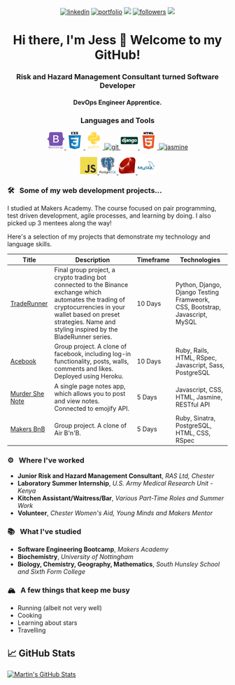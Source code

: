 <div align="center">
 <a href="https://www.linkedin.com/in/jessica-bulman-0645b716b/">
    <img alt="linkedin" title="My LinkedIn Page" src="https://img.shields.io/badge/LinkedIn-0077B5?style=for-the-badge&logo=linkedin&logoColor=white"></a>
     <a href="https://jessocxz98.github.io/">
    <img alt="portfolio" title="My Portfolio" src="https://img.shields.io/badge/Website-3b5998?style=for-the-badge&logo=google-chrome&logoColor=white"></a>
 <a href="mailto:jessicabulman97@gmail.com">
  <img src="https://img.shields.io/badge/Email-%23D14836?style=for-the-badge&logo=gmail&logoColor=white"/></a>
   <a href="https://github.com/Jessocxz98">
    <img alt="followers" title="Follow me on Github" src="https://img.shields.io/github/followers/jasonrowsell?color=236ad3&labelColor=1155ba&style=for-the-badge&logo=github&label=Follow"/></a>
     <a href="https://www.codewars.com/users/Jessocxz98">
    <img src="https://img.shields.io/badge/CodeWars-%23AD2C27?style=for-the-badge&logo=codewars&logoColor=white"/></a>
 </div>

<h1 align="center">Hi there, I'm Jess 👋 Welcome to my GitHub!</h1>

<h3 align="center">Risk and Hazard Management Consultant turned Software Developer</h3>
<h4 align="center">DevOps Engineer Apprentice.</h4>


<h3 align="center">Languages and Tools</h3>
<p align="center"> <a href="https://getbootstrap.com" target="_blank"> <img src="https://raw.githubusercontent.com/devicons/devicon/master/icons/bootstrap/bootstrap-plain-wordmark.svg" alt="bootstrap" width="40" height="40"/> </a> <a href="https://www.w3schools.com/css/" target="_blank"> <img src="https://raw.githubusercontent.com/devicons/devicon/master/icons/css3/css3-original-wordmark.svg" alt="css3" width="40" height="40"/> </a> <a href="https://www.python.org" target="_blank"> <img src="https://raw.githubusercontent.com/devicons/devicon/master/icons/python/python-plain-wordmark.svg" alt="python" width="40" height="40"/> </a> <a href="https://git-scm.com/" target="_blank"> <img src="https://www.vectorlogo.zone/logos/git-scm/git-scm-icon.svg" alt="git" width="40" height="40"/> </a> <a href="https://www.djangoproject.com" target="_blank"> <img src="https://raw.githubusercontent.com/devicons/devicon/master/icons/django/django-original.svg" alt="django" width="40" height="40"/> </a> <a href="https://www.w3.org/html/" target="_blank"> <img src="https://raw.githubusercontent.com/devicons/devicon/master/icons/html5/html5-original-wordmark.svg" alt="html5" width="40" height="40"/> </a> <a href="https://jasmine.github.io/" target="_blank"> <img src="https://www.vectorlogo.zone/logos/jasmine/jasmine-icon.svg" alt="jasmine" width="40" height="40"/> </a> </p>

<p align="center"> <a href="https://developer.mozilla.org/en-US/docs/Web/JavaScript" target="_blank"> <img src="https://raw.githubusercontent.com/devicons/devicon/master/icons/javascript/javascript-original.svg" alt="javascript" width="40" height="40"/> </a> <a href="https://www.postgresql.org" target="_blank"> <img src="https://raw.githubusercontent.com/devicons/devicon/master/icons/postgresql/postgresql-original-wordmark.svg" alt="postgresql" width="40" height="40"/> </a> <a href="https://www.ruby-lang.org/en/" target="_blank"> <img src="https://raw.githubusercontent.com/devicons/devicon/master/icons/ruby/ruby-original.svg" alt="ruby" width="40" height="40"/> </a> <a href="https://dev.mysql.com/doc/" target="_blank"> <img src="https://raw.githubusercontent.com/devicons/devicon/master/icons/mysql/mysql-plain-wordmark.svg" alt="mysql" width="40" height="40"/> </a> </p>

### 🛠 &nbsp; Some of my web development projects...

I studied at Makers Academy. The course focused on pair programming, test driven development, agile processes, and learning by doing. I also picked up 3 mentees along the way!


Here's a selection of my projects that demonstrate my technology and language skills.

| Title    | Description |Timeframe| Technologies|
| -------- | --------|--------| -------- |
|[TradeRunner][1]|Final group project, a crypto trading bot connected to the Binance exchange which automates the trading of cryptocurrencies in your wallet based on preset strategies. Name and styling inspired by the BladeRunner series.|10 Days|Python, Django, Django Testing Framweork, CSS, Bootstrap, Javascript, MySQL|
| [Acebook][2]|Group project. A clone of facebook, including log-in functionality, posts, walls, comments and likes. Deployed using Heroku.|10 Days|Ruby, Rails, HTML, RSpec, Javascript, Sass, PostgreSQL|
| [Murder She Note][3]| A single page notes app, which allows you to post and view notes. Connected to emojify API. |5 Days| Javascript, CSS, HTML, Jasmine, RESTful API|
| [Makers BnB][4]|Group project. A clone of Air B'n'B.|5 Days|Ruby, Sinatra, PostgreSQL, HTML, CSS, RSpec|


[1]:https://github.com/Jessocxz98/CRYP-3PO
[2]:https://github.com/Jessocxz98/acebook-anti-social-media-inc
[3]:https://github.com/Jessocxz98/Murder-she-note
[4]:https://github.com/Jessocxz98/Makersbnb

### ⚙️ &nbsp; Where I've worked

 * <strong>Junior Risk and Hazard Management Consultant</strong>, <em>RAS Ltd, Chester</em>
 * <strong>Laboratory Summer Internship</strong>, <em>U.S. Army Medical Research Unit - Kenya</em>
 * <strong>Kitchen Assistant/Waitress/Bar</strong>, <em>Various Part-Time Roles and Summer Work</em>
 * <strong>Volunteer</strong>, <em>Chester Women's Aid, Young Minds and Makers Mentor</em>

### 📚 &nbsp; What I've studied

 * <strong>Software Engineering Bootcamp</strong>, <em>Makers Academy</em>
 * <strong>Biochemistry</strong>, <em>University of Nottingham</em>
 * <strong>Biology, Chemistry, Geography, Mathematics</strong>, <em>South Hunsley School and Sixth Form College</em>

### 🏔 &nbsp; A few things that keep me busy
* Running (albeit not very well)
* Cooking
* Learning about stars
* Travelling

<!-- ### 🚲 &nbsp; My Skills

#### Self Led Learner with a Growth Mindset
* After studying Biochemistry I stumbled upon my role as a Risk and Hazard Management Consultant for the process engineering and energy sectors. I had no prior knowledge of these industries, or the work/technologies involved. I was absolutely thrown in the deep end, working on both client and internal projects from day 1 (I thrive under pressure so this was a win). I had a lot to learn from industry lingo, standards and governing bodies to essential packages such as mapping tools, risk quantification software, data processing and excel. Working for a very small, extremely busy company (less than 20 people!) I was often just given some context to start me off then left to my own devices until I had finished the project, this allowed me to really develop a process for learning what was needed by myself, and applying it to my work in a timely and productive manner. Due to the nature of the industry and the consultancy I worked for, every project was extremely varied and gave me fresh opportunities to learn and grow. After just 6 months in my role I began working remotely due to the pandemic and could adapt my processes to suit the circumstances with ease.
* Alongside my work, my interest in coding began to develop. I completed several programming courses in the evenings including Python, SQL, Web development, Ruby and AWS Machine Learning.
* Utilising Agile practices throughout Makers enabled me to focus on effective time management and to prioritise tasks accordingly. I was comfortable moving from Ruby to Javascript and for our final project, we challenged ourselves to learn Python in under 2 weeks to build our TradeRunner app, whilst confidently utilising Django, MySQL, the Binance API and a websocket - all unknown technologies to us at the time.

#### Innovative Collaborator and Team Player
* I have always thrived whilst working as part of a team and and have a great appreciation for team work and team success, whilst still taking ownership for my own tasks.
* During my time at RAS I regularly worked with clients in order to help them understand how they could improve their businesses and processes to comply with regulations and standards set by the Goverment. I would also work with the HSE/EA to portray this compliance and due to the subjective nature of risk when applied to safety and the environment, I would regularly have to justify the work of my peers and client in complying. Additionally, I regularaly contributed towards the IChemE Significant Learning Group, which consists of industry professionals who work together to help set and review industry guidance and standards.
* Pair programming played a huge part in my experience at Makers, I paired almost everyday for 3 months which resulted in improved code quality, communication and shared knowledge. I worked on four group projects in teams of 3-8 people following an agile product development process and developer workflows, including leading standups and retros, creating and merging pull requests, updating Trello boards and assigning tasks to my team members, which also helped give me a better understanding of leadership within a software engineering role. Daily standups and retros identified areas that needed improving, for example during the Traderunner project we lost a team member, putting us down to 3 members and making meaningful pair programming difficult. To solve this problem we decided to reconsider our priorities and expectations in order to focus on working together to learn the most we could about Python and our project, rather than pushing out features individually - which could compromise learning opportunities for the rest of the team.

#### Emotionally Intelligent Communicator
* Having worked in client facing roles throughout my career I'm great at being put in front of clients, liaising on tasks to create a smooth workflow, meeting deadlines and providing ideas. I know how to communicate effectively, both verbally and non verbally. I have also learned how to manage expectations and how to deal empathetically and tactfully with clients and different stakeholders, both internal and external to the company. 
* My work with RAS required me to discuss client compliance with both the client and the government. The nature of these discussions were very complex with differing opinions rising across the board. I was able to effectively manage the discussion to ensure productive final conclusions were drawn in order for us to report back to our client. Being able to adapt information and make it accessible is a skill I’ve had to use throughout my career. I’m not afraid to raise questions and have conversations with people to understand/explain how something works and how it could be improved.
* The EQ curriculum at Makers was one of the most illuminating and enjoyable parts of the course for me and I am passionate about utilising EQ practices to manage stress and prevent burnout. During group projects at Makers I have had the chance to be the scrum master and hold standups and retros as well as organising the tasks for the day and delegating to pairs. This was a great introduction to agile working practices and how developers work together as a team to create projects, and quickly became one of my favourite parts of working in a group (maybe due to my love of organisation!).
* Since finishing the course at Makers, I have become a mentor to three students. I've found it to be a rewarding experience, being able to make connections and give advice, encouragement and technical help to other students.


#### Logical Thinker and Creative Problem Solver with a Keen Attention to Detail
* I've always been a logical thinker and my last role gave me a lot of opportunities to utilise this, with most projects requiring a high level of problem solving. I worked with clients in order to brainstorm ways in which to alter their processes to decrease risk in a way that worked for them financially and behaviourally. One example would be working with a chemicals manufacturer to put in place a new work shift pattern which would decrease fatigue (and therefore reduce safety risk) whilst catering to the number of employees and the preferences, responsibilities and specific skills of those employees. One example of an extremely high pressured and sensitive deadline was during the pandemic where we were handling all the risk assessments, compliance and advising on the process for the manufacture of a lipid created for the Pfizer/Biontech vaccine. I always exercise attention to detail and have experience doing so when planning and writing original material for clients, the data and information that I would document would usually be supplied to the HSE or EA in order to demonstrate compliance, meaning that a high level of attention to detail was absolutely essential in order to avoid damaged reputations or economic loss. 
* The enjoyment and satisfaction from solving problems was one of my main drivers for getting into tech. Throughout Makers I have been able to improve and apply these skills through test driven development and subsequent debugging. Paying attention to code details with these methods has been essential to acknowledging and explaining each piece of code, and thus being able to identify and fix errors. As a largely self-led course, Makers allowed me to practice an effective problem-solving cycle. Importantly one the thing I learned is how to communicate blockers when seeking assistance, including making an effort to find existing answers, talking through the relevant section of code, trying to decipher error messages and revising the questions based on feedback. Taking on new languages in a short space of time sharpened my problem solving and debugging skills. -->

<!-- <h3 align="center"> Open to new opportunities.<br><br>
You can reach me at <a href="mailto:jessicabulman97@gmail.com">jessicabulman97@gmail.com</a></h3>
<h3 align="center"><a href="https://www.linkedin.com/in/jessica-bulman-0645b716b/" target="blank"><img align="center" src="https://cdn.jsdelivr.net/npm/simple-icons@3.0.1/icons/linkedin.svg" alt="linkedin" height="30" width="40" /></a></h3>
<br><br> -->
<!-- <h3 align="center">                🐛     ...   ...   ...   ...   ...   ...   🦋  </h3> -->

<!-- ## Education

#### Makers Academy (Aug 2021 to Nov 2021)
- Use short descriptions of what you did and a skill you used. (Similar to format from the 'Work Experience' section above)
- e.g Frequently used paring in order to problemsolve effeciently, requiring teamwork and communication.
- you might also mention aspects some other skills/knowledge listed below: 
- OOP, TDD, MVC, DDD
- Agile/XP
- Ruby, Rails, JavaScript
- RSpec, Jasmine



## Skills

Consider skills relevent to software development. Then consider your best skills. Pick 2-4 skills and write a short descriptive paragraph for each one. You should demonstrate how capable you are at this skill with examples.
(Using a STAR example Paragraph) Consider the questions below.

-STAR
-What was the situation/task? (ST)

-How was the skill used?

-What did you do? (action)

-What was the result?


#### This Skill

- Experience
- Achievements
- Evidence (STAR)

#### Another Skill

Descriptive paragraph of how capable you are at this skill and, if relevant, how it has developed (again use STAR for this)

- I achieved A during my work at B (job, or otherwise)
- I contributed to the growth of X while doing Y (job, or otherwise)
- I built this, made this, broke this, fixed this, etc.
- A link to some on-line evidence (blogs, videos, articles, etc.) -->

## &#x1f4c8; GitHub Stats
<!-- 
<a href="https:https://github.com/Jessocxz98">
  <img align="center" src="https://github-readme-stats.vercel.app/api/top-langs/?username=Jessocxz98&hide=java,html,tex&title_color=ffffff&text_color=c9cacc&icon_color=2bbc8a&bg_color=1d1f21&langs_count=3" />
</a> -->
<a href="https://github.com/Jessocxz98">
  <img align="center" src="https://github-readme-stats.vercel.app/api?username=Jessocxz98&show_icons=true&line_height=27&count_private=true&title_color=ffffff&text_color=c9cacc&icon_color=2bbc8a&bg_color=1d1f21" alt="Martin's GitHub Stats" />
</a>

